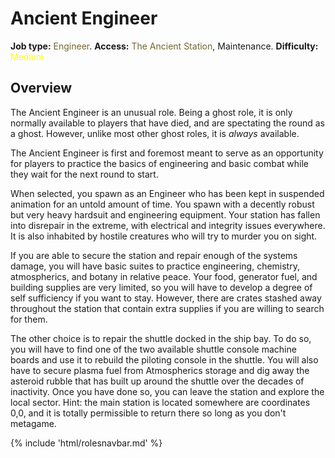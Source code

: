 # Ancient Engineer
**Job type:** <font color= "#74652c">Engineer</font>. **Access:** <font color="#74652c">The Ancient Station</font>, Maintenance. **Difficulty:** <font color="Yellow">Medium</font>


## Overview

The Ancient Engineer is an unusual role. Being a ghost role, it is only normally available to players that have died, and are spectating the round as a ghost. However, unlike most other ghost roles, it is *always* available.

The Ancient Engineer is first and foremost meant to serve as an opportunity for players to practice the basics of engineering and basic combat while they wait for the next round to start. 

When selected, you spawn as an Engineer who has been kept in suspended animation for an untold amount of time. You spawn with a decently robust but very heavy hardsuit and engineering equipment. Your station has fallen into disrepair in the extreme, with electrical and integrity issues everywhere. It is also inhabited by hostile creatures who will try to murder you on sight.

If you are able to secure the station and repair enough of the systems damage, you will have basic suites to practice engineering, chemistry, atmospherics, and botany in relative peace. Your food, generator fuel, and building supplies are very limited, so you will have to develop a degree of self sufficiency if you want to stay. However, there are crates stashed away throughout the station that contain extra supplies if you are willing to search for them.

The other choice is to repair the shuttle docked in the ship bay. To do so, you will have to find one of the two available shuttle console machine boards and use it to rebuild the piloting console in the shuttle. You will also have to secure plasma fuel from Atmospherics storage and dig away the asteroid rubble that has built up around the shuttle over the decades of inactivity. Once you have done so, you can leave the station and explore the local sector. Hint: the main station is located somewhere are coordinates 0,0, and it is totally permissible to return there so long as you don't metagame.

{% include 'html/rolesnavbar.md' %}

